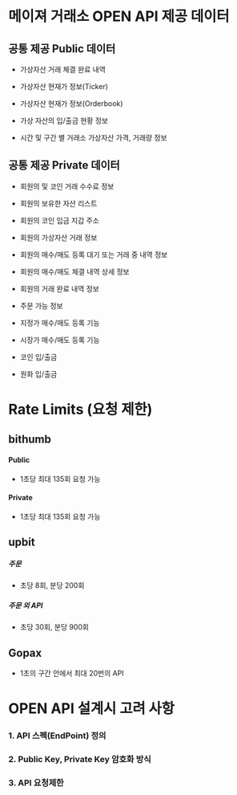 # 메이져 거래소 OPEN API 제공 데이터



## 공통 제공 Public 데이터

- 가상자산 거래 체결 완료 내역

- 가상자산 현재가 정보(Ticker)

- 가상자산 현재가 정보(Orderbook)

- 가상 자산의 입/출금 현황 정보

- 시간 및 구간 별 거래소 가상자산 가격, 거래량 정보


## 공통 제공 Private 데이터

- 회원의 및 코인 거래 수수료 정보

- 회원의 보유한 자산 리스트

- 회원의 코인 입금 지갑 주소

- 회원의 가상자산 거래 정보

- 회원의 매수/매도 등록 대기 또는 거래 중 내역 정보

- 회원의 매수/매도 체결 내역 상세 정보

- 회원의 거래 완료 내역 정보

- 주문 가능 정보

- 지정가 매수/매도 등록 기능

- 시장가 매수/매도 등록 기능

- 코인 입/출금

- 원화 입/출금







# Rate Limits (요청 제한)

## bithumb

#### Public
- 1초당 최대 135회 요청 가능

#### Private
- 1초당 최대 135회 요청 가능


## upbit


##### 주문
- 초당 8회, 분당 200회

##### 주문 외 API
- 초당 30회, 분당 900회

## Gopax

- 1초의 구간 안에서 최대 20번의 API






# OPEN API 설계시 고려 사항

### 1. API 스펙(EndPoint) 정의

### 2. Public Key, Private Key 암호화 방식

### 3. API 요청제한
